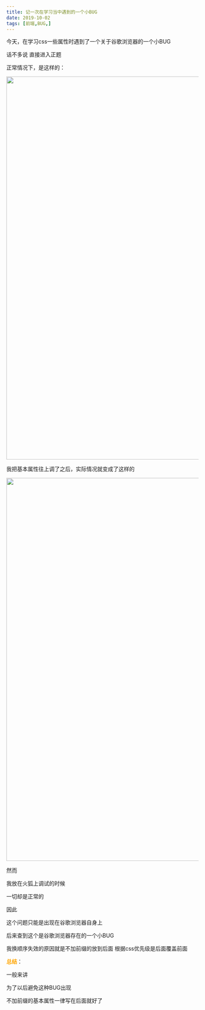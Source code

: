 ```yaml
---
title: 记一次在学习当中遇到的一个小BUG
date: 2019-10-02
tags: [前端,BUG,]
---
```

今天，在学习css一些属性时遇到了一个关于谷歌浏览器的一个小BUG

话不多说  直接进入正题

<!-- more -->

正常情况下，是这样的：

<img width=1000px src="https://i.loli.net/2019/12/02/yo4uCGhMYWVdIvF.png" >

我把基本属性往上调了之后，实际情况就变成了这样的

<img width=1000px src="https://i.loli.net/2019/12/02/9f5Mqy8RIiQsHAo.png" >

然而

我放在火狐上调试的时候

一切却是正常的

因此

这个问题只能是出现在谷歌浏览器自身上

后来查到这个是谷歌浏览器存在的一个小BUG

我换顺序失效的原因就是不加前缀的放到后面 根据css优先级是后面覆盖前面

**<font color=orange>总结</font>**：

一般来讲

为了以后避免这种BUG出现

不加前缀的基本属性一律写在后面就好了
